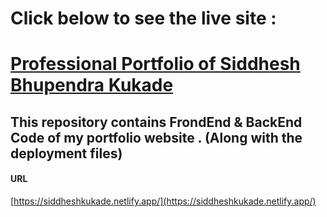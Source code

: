 # Click below to see the live site :
# [Professional Portfolio of Siddhesh Bhupendra Kukade](https://siddheshkukade.netlify.app/)
## This repository contains FrondEnd & BackEnd Code of my portfolio website . (Along with the deployment files)

#### URL 
[https://siddheshkukade.netlify.app/](https://siddheshkukade.netlify.app/)
 
